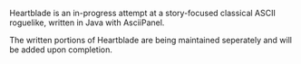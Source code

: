 Heartblade is an in-progress attempt at a story-focused classical ASCII roguelike, written in Java with AsciiPanel.

The written portions of Heartblade are being maintained seperately and will be added upon completion.
